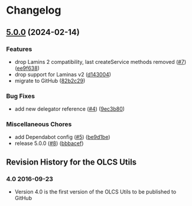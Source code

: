 # Changelog

## [5.0.0](https://github.com/dvsa/olcs-utils/compare/v5.0.0...v5.0.0) (2024-02-14)


### Features

* drop Lamins 2 compatibility, last createService methods removed ([#7](https://github.com/dvsa/olcs-utils/issues/7)) ([ee9f638](https://github.com/dvsa/olcs-utils/commit/ee9f638ed598efd6f7abf08c4a6352b8013996ca))
* drop support for Laminas v2 ([d143004](https://github.com/dvsa/olcs-utils/commit/d1430044d14ff38b3da5eabeee55024b2e90ee98))
* migrate to GitHub ([82b2c29](https://github.com/dvsa/olcs-utils/commit/82b2c2986397dfc8b5e615b48259747fb28ca1a8))


### Bug Fixes

* add new delegator reference ([#4](https://github.com/dvsa/olcs-utils/issues/4)) ([9ec3b80](https://github.com/dvsa/olcs-utils/commit/9ec3b807ff8ca1670989ced79010bd3db53f2010))


### Miscellaneous Chores

* add Dependabot config ([#5](https://github.com/dvsa/olcs-utils/issues/5)) ([be9d1be](https://github.com/dvsa/olcs-utils/commit/be9d1becffc87322464cdacf4cb55825c6fff3b2))
* release 5.0.0 ([#8](https://github.com/dvsa/olcs-utils/issues/8)) ([bbbacef](https://github.com/dvsa/olcs-utils/commit/bbbaceff9f11ec865f90a5ccb0d810b3e44640d3))

## Revision History for the OLCS Utils ### 4.0 2016-09-23 - Version 4.0 is the first version of the OLCS Utils to be published to GitHub
